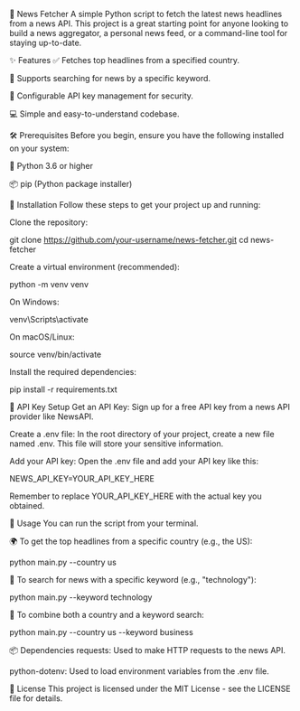 📰 News Fetcher
A simple Python script to fetch the latest news headlines from a news API. This project is a great starting point for anyone looking to build a news aggregator, a personal news feed, or a command-line tool for staying up-to-date.

✨ Features
✅ Fetches top headlines from a specified country.

🔎 Supports searching for news by a specific keyword.

🔑 Configurable API key management for security.

💻 Simple and easy-to-understand codebase.

🛠️ Prerequisites
Before you begin, ensure you have the following installed on your system:

🐍 Python 3.6 or higher

📦 pip (Python package installer)

🚀 Installation
Follow these steps to get your project up and running:

Clone the repository:

git clone https://github.com/your-username/news-fetcher.git
cd news-fetcher

Create a virtual environment (recommended):

python -m venv venv

On Windows:

venv\Scripts\activate

On macOS/Linux:

source venv/bin/activate

Install the required dependencies:

pip install -r requirements.txt

🔑 API Key Setup
Get an API Key:
Sign up for a free API key from a news API provider like NewsAPI.

Create a .env file:
In the root directory of your project, create a new file named .env. This file will store your sensitive information.

Add your API key:
Open the .env file and add your API key like this:

NEWS_API_KEY=YOUR_API_KEY_HERE

Remember to replace YOUR_API_KEY_HERE with the actual key you obtained.

🏃 Usage
You can run the script from your terminal.

🌍 To get the top headlines from a specific country (e.g., the US):

python main.py --country us

📝 To search for news with a specific keyword (e.g., "technology"):

python main.py --keyword technology

🤝 To combine both a country and a keyword search:

python main.py --country us --keyword business

📦 Dependencies
requests: Used to make HTTP requests to the news API.

python-dotenv: Used to load environment variables from the .env file.

📜 License
This project is licensed under the MIT License - see the LICENSE file for details.
